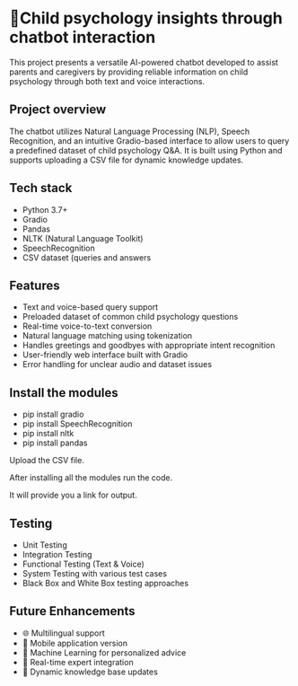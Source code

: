 
# 👶Child psychology insights through chatbot interaction

This project presents a versatile AI-powered chatbot developed to assist parents and caregivers by providing reliable information on child psychology through both text and voice interactions.

## Project overview

The chatbot utilizes Natural Language Processing (NLP), Speech Recognition, and an intuitive Gradio-based interface to allow users to query a predefined dataset of child psychology Q&A. It is built using Python and supports uploading a CSV file for dynamic knowledge updates.

## Tech stack

- Python 3.7+
- Gradio
- Pandas
- NLTK (Natural Language Toolkit)
- SpeechRecognition
- CSV dataset (queries and answers

## Features

- Text and voice-based query support
- Preloaded dataset of common child psychology   questions
- Real-time voice-to-text conversion
- Natural language matching using tokenization
- Handles greetings and goodbyes with appropriate intent recognition
- User-friendly web interface built with Gradio
- Error handling for unclear audio and dataset issues

## Install the modules

- pip install gradio
- pip install SpeechRecognition
- pip install nltk 
- pip install pandas 

Upload the CSV file.

After installing all the modules run the code.

It will provide you a link for output.
## Testing

- Unit Testing
- Integration Testing
- Functional Testing (Text & Voice)
- System Testing with various test cases
- Black Box and White Box testing approaches

## Future Enhancements

- 🌐 Multilingual support
- 📱 Mobile application version
- 🧠 Machine Learning for personalized advice
- 🤖 Real-time expert integration
- 🧾 Dynamic knowledge base updates